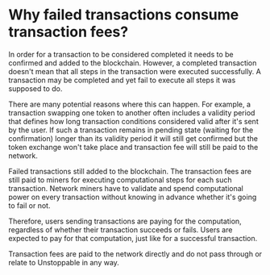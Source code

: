 # Why failed transactions consume transaction fees?

In order for a transaction to be considered completed it needs to be confirmed and added to the blockchain. However, a completed transaction doesn't mean that all steps in the transaction were executed successfully. A transaction may be completed and yet fail to execute all steps it was supposed to do.

There are many potential reasons where this can happen. For example, a transaction swapping one token to another often includes a validity period that defines how long transaction conditions considered valid after it's sent by the user. If such a transaction remains in pending state (waiting for the confirmation) longer than its validity period it will still get confirmed but the token exchange won't take place and transaction fee will still be paid to the network.

Failed transactions still added to the blockchain. The transaction fees are still paid to miners for executing computational steps for each such transaction. Network miners have to validate and spend computational power on every transaction without knowing in advance whether it's going to fail or not.

Therefore, users sending transactions are paying for the computation, regardless of whether their transaction succeeds or fails. Users are expected to pay for that computation, just like for a successful transaction.

Transaction fees are paid to the network directly and do not pass through or relate to Unstoppable in any way.

